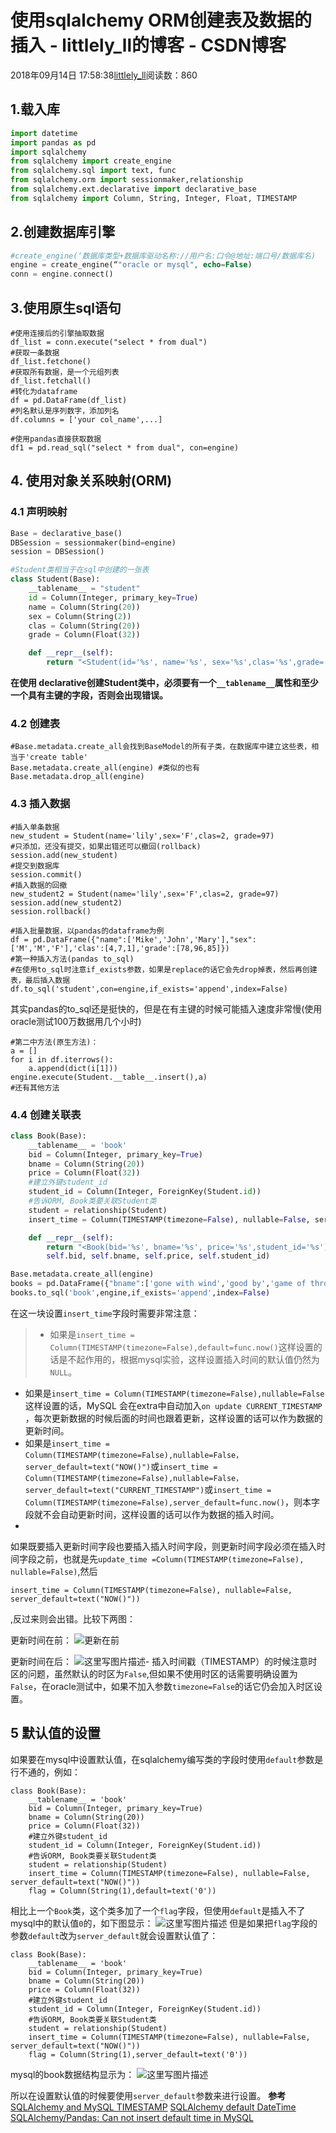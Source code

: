 # 使用sqlalchemy ORM创建表及数据的插入 - littlely_ll的博客 - CSDN博客





2018年09月14日 17:58:38[littlely_ll](https://me.csdn.net/littlely_ll)阅读数：860








## 1.载入库

```python
import datetime
import pandas as pd
import sqlalchemy
from sqlalchemy import create_engine
from sqlalchemy.sql import text, func
from sqlalchemy.orm import sessionmaker,relationship
from sqlalchemy.ext.declarative import declarative_base
from sqlalchemy import Column, String, Integer, Float, TIMESTAMP
```

## 2.创建数据库引擎

```php
#create_engine(‘数据库类型+数据库驱动名称://用户名:口令@地址:端口号/数据库名)
engine = create_engine(“"oracle or mysql", echo=False)
conn = engine.connect()
```

## 3.使用原生sql语句

```
#使用连接后的引擎抽取数据
df_list = conn.execute("select * from dual")
#获取一条数据
df_list.fetchone()
#获取所有数据，是一个元组列表
df_list.fetchall()
#转化为dataframe
df = pd.DataFrame(df_list)
#列名默认是序列数字，添加列名
df.columns = ['your col_name',...]

#使用pandas直接获取数据
df1 = pd.read_sql("select * from dual", con=engine)
```

## 4. 使用对象关系映射(ORM)

### 4.1 声明映射

```python
Base = declarative_base()
DBSession = sessionmaker(bind=engine)
session = DBSession()

#Student类相当于在sql中创建的一张表
class Student(Base):
    __tablename__ = "student"
    id = Column(Integer, primary_key=True)
    name = Column(String(20))
    sex = Column(String(2))
    clas = Column(String(20))
    grade = Column(Float(32))

    def __repr__(self):
        return "<Student(id='%s', name='%s', sex='%s',clas='%s',grade='%s')>" % (self.id, self.name, self.sex, self.clas, self.grade)
```

**在使用 declarative创建Student类中，必须要有一个`__tablename__`属性和至少一个具有主键的字段，否则会出现错误。**

### 4.2 创建表

```
#Base.metadata.create_all会找到BaseModel的所有子类，在数据库中建立这些表，相当于'create table'
Base.metadata.create_all(engine) #类似的也有Base.metadata.drop_all(engine)
```

### 4.3 插入数据

```
#插入单条数据
new_student = Student(name='lily',sex='F',clas=2, grade=97)
#只添加，还没有提交，如果出错还可以撤回(rollback)
session.add(new_student)
#提交到数据库
session.commit()
#插入数据的回撤
new_student2 = Student(name='lily',sex='F',clas=2, grade=97)
session.add(new_student2)
session.rollback()

#插入批量数据，以pandas的dataframe为例
df = pd.DataFrame({"name":['Mike','John','Mary'],"sex":['M','M','F'],'clas':[4,7,1],'grade':[78,96,85]})
#第一种插入方法(pandas to_sql)
#在使用to_sql时注意if_exists参数，如果是replace的话它会先drop掉表，然后再创建表，最后插入数据
df.to_sql('student',con=engine,if_exists='append',index=False)
```

其实pandas的to_sql还是挺快的，但是在有主键的时候可能插入速度非常慢(使用oracle测试100万数据用几个小时)

```
#第二中方法(原生方法)：
a = []
for i in df.iterrows():
    a.append(dict(i[1]))
engine.execute(Student.__table__.insert(),a)
#还有其他方法
```

### 4.4 创建关联表

```python
class Book(Base):
    __tablename__ = 'book'
    bid = Column(Integer, primary_key=True)
    bname = Column(String(20))
    price = Column(Float(32))
    #建立外键student_id
    student_id = Column(Integer, ForeignKey(Student.id))
    #告诉ORM, Book类要关联Student类
    student = relationship(Student)
    insert_time = Column(TIMESTAMP(timezone=False), nullable=False, server_default=text("NOW()"))

    def __repr__(self):
        return "<Book(bid='%s', bname='%s', price='%s',student_id='%s')>" % (
        self.bid, self.bname, self.price, self.student_id)

Base.metadata.create_all(engine)
books = pd.DataFrame({"bname":['gone with wind','good by','game of throne','king of ring'],"price":[128,22,67,190],'student_id':[1,1,3,2]})
books.to_sql('book',engine,if_exists='append',index=False)
```

在这一块设置`insert_time`字段时需要非常注意：

> - 如果是`insert_time = Column(TIMESTAMP(timezone=False),default=func.now()`这样设置的话是不起作用的，根据mysql实验，这样设置插入时间的默认值仍然为`NULL`。
- 如果是`insert_time = Column(TIMESTAMP(timezone=False),nullable=False`这样设置的话，MySQL 会在extra中自动加入`on update CURRENT_TIMESTAMP` ，每次更新数据的时候后面的时间也跟着更新，这样设置的话可以作为数据的更新时间。
- 如果是`insert_time = Column(TIMESTAMP(timezone=False),nullable=False，server_default=text("NOW()")`或`insert_time = Column(TIMESTAMP(timezone=False),nullable=False，server_default=text("CURRENT_TIMESTAMP")`或`insert_time = Column(TIMESTAMP(timezone=False),server_default=func.now()`，则本字段就不会自动更新时间，这样设置的话可以作为数据的插入时间。
- 
如果既要插入更新时间字段也要插入插入时间字段，则更新时间字段必须在插入时间字段之前，也就是先`update_time =Column(TIMESTAMP(timezone=False), nullable=False)`,然后
```
insert_time = Column(TIMESTAMP(timezone=False), nullable=False, server_default=text("NOW()"))
```
,反过来则会出错。比较下两图： 

  更新时间在前： 
![更新在前](https://img-blog.csdn.net/20180914175443936?watermark/2/text/aHR0cHM6Ly9ibG9nLmNzZG4ubmV0L2xpdHRsZWx5X2xs/font/5a6L5L2T/fontsize/400/fill/I0JBQkFCMA==/dissolve/70)

  更新时间在后： 
![这里写图片描述](https://img-blog.csdn.net/20180914175453853?watermark/2/text/aHR0cHM6Ly9ibG9nLmNzZG4ubmV0L2xpdHRsZWx5X2xs/font/5a6L5L2T/fontsize/400/fill/I0JBQkFCMA==/dissolve/70)- 
插入时间戳（TIMESTAMP）的时候注意时区的问题，虽然默认的时区为`False`,但如果不使用时区的话需要明确设置为`False`，在oracle测试中，如果不加入参数`timezone=False`的话它仍会加入时区设置。


## 5 默认值的设置

如果要在mysql中设置默认值，在sqlalchemy编写类的字段时使用`default`参数是行不通的，例如：

```
class Book(Base):
    __tablename__ = 'book'
    bid = Column(Integer, primary_key=True)
    bname = Column(String(20))
    price = Column(Float(32))
    #建立外键student_id
    student_id = Column(Integer, ForeignKey(Student.id))
    #告诉ORM, Book类要关联Student类
    student = relationship(Student)
    insert_time = Column(TIMESTAMP(timezone=False), nullable=False, server_default=text("NOW()"))
    flag = Column(String(1),default=text('0'))
```

相比上一个`Book`类，这个类多加了一个`flag`字段，但使用`default`是插入不了mysql中的默认值`0`的，如下图显示： 
![这里写图片描述](https://img-blog.csdn.net/20180915110528242?watermark/2/text/aHR0cHM6Ly9ibG9nLmNzZG4ubmV0L2xpdHRsZWx5X2xs/font/5a6L5L2T/fontsize/400/fill/I0JBQkFCMA==/dissolve/70)
但是如果把`flag`字段的参数`default`改为`server_default`就会设置默认值了：

```
class Book(Base):
    __tablename__ = 'book'
    bid = Column(Integer, primary_key=True)
    bname = Column(String(20))
    price = Column(Float(32))
    #建立外键student_id
    student_id = Column(Integer, ForeignKey(Student.id))
    #告诉ORM, Book类要关联Student类
    student = relationship(Student)
    insert_time = Column(TIMESTAMP(timezone=False), nullable=False, server_default=text("NOW()"))
    flag = Column(String(1),server_default=text('0'))
```

mysql的book数据结构显示为： 
![这里写图片描述](https://img-blog.csdn.net/20180915111003531?watermark/2/text/aHR0cHM6Ly9ibG9nLmNzZG4ubmV0L2xpdHRsZWx5X2xs/font/5a6L5L2T/fontsize/400/fill/I0JBQkFCMA==/dissolve/70)

所以在设置默认值的时候要使用`server_default`参数来进行设置。
**参考**
[SQLAlchemy and MySQL TIMESTAMP](https://blog.zengrong.net/post/2628.html)
[SQLAlchemy default DateTime](https://stackoverflow.com/questions/13370317/sqlalchemy-default-datetime)
[SQLAlchemy/Pandas: Can not insert default time in MySQL](https://stackoverflow.com/questions/52327311/sqlalchemy-pandas-can-not-insert-default-time-in-mysql/52330323#52330323)








